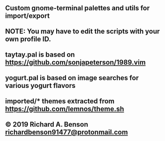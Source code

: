 Custom gnome-terminal palettes and utils for import/export<br>
<br>
NOTE: You may have to edit the scripts with your own profile ID.<br>
<br>
taytay.pal is based on https://github.com/sonjapeterson/1989.vim<br>
<br>
yogurt.pal is based on image searches for various yogurt flavors<br>
<br>
imported/\* themes extracted from https://github.com/lemnos/theme.sh<br>
<br>
© 2019 Richard A. Benson <richardbenson91477@protonmail.com><br>
---
